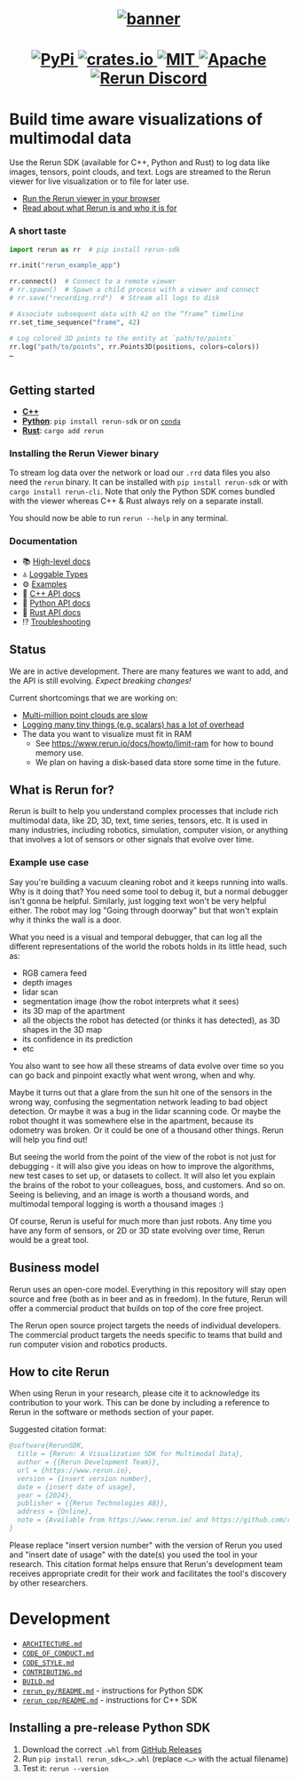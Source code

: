 <h1 align="center">
  <a href="https://www.rerun.io/">
    <img alt="banner" src="https://user-images.githubusercontent.com/1148717/218142418-1d320929-6b7a-486e-8277-fbeef2432529.png">
  </a>
</h1>

<h1 align="center">
  <a href="https://pypi.org/project/rerun-sdk/">                        <img alt="PyPi"           src="https://img.shields.io/pypi/v/rerun-sdk.svg">                              </a>
  <a href="https://crates.io/crates/rerun">                             <img alt="crates.io"      src="https://img.shields.io/crates/v/rerun.svg">                                </a>
  <a href="https://github.com/rerun-io/rerun/blob/main/LICENSE-MIT">    <img alt="MIT"            src="https://img.shields.io/badge/license-MIT-blue.svg">                        </a>
  <a href="https://github.com/rerun-io/rerun/blob/main/LICENSE-APACHE"> <img alt="Apache"         src="https://img.shields.io/badge/license-Apache-blue.svg">                     </a>
  <a href="https://discord.gg/Gcm8BbTaAj">                              <img alt="Rerun Discord"  src="https://img.shields.io/discord/1062300748202921994?label=Rerun%20Discord"> </a>
</h1>

# Build time aware visualizations of multimodal data

Use the Rerun SDK (available for C++, Python and Rust) to log data like images, tensors, point clouds, and text. Logs are streamed to the Rerun viewer for live visualization or to file for later use.

* [Run the Rerun viewer in your browser](https://www.rerun.io/viewer)
* [Read about what Rerun is and who it is for](https://www.rerun.io/docs/getting-started/what-is-rerun)

### A short taste
```py
import rerun as rr  # pip install rerun-sdk

rr.init("rerun_example_app")

rr.connect()  # Connect to a remote viewer
# rr.spawn()  # Spawn a child process with a viewer and connect
# rr.save("recording.rrd")  # Stream all logs to disk

# Associate subsequent data with 42 on the “frame” timeline
rr.set_time_sequence("frame", 42)

# Log colored 3D points to the entity at `path/to/points`
rr.log("path/to/points", rr.Points3D(positions, colors=colors))
…
```

<p align="center">
  <picture>
    <img src="https://static.rerun.io/opf_screenshot/bee51040cba93c0bae62ef6c57fa703704012a41/full.png" alt="">
    <source media="(max-width: 480px)" srcset="https://static.rerun.io/opf_screenshot/bee51040cba93c0bae62ef6c57fa703704012a41/480w.png">
    <source media="(max-width: 768px)" srcset="https://static.rerun.io/opf_screenshot/bee51040cba93c0bae62ef6c57fa703704012a41/768w.png">
    <source media="(max-width: 1024px)" srcset="https://static.rerun.io/opf_screenshot/bee51040cba93c0bae62ef6c57fa703704012a41/1024w.png">
    <source media="(max-width: 1200px)" srcset="https://static.rerun.io/opf_screenshot/bee51040cba93c0bae62ef6c57fa703704012a41/1200w.png">
  </picture>
</p>

## Getting started
* [**C++**](https://www.rerun.io/docs/getting-started/quick-start/cpp)
* [**Python**](https://www.rerun.io/docs/getting-started/quick-start/python): `pip install rerun-sdk` or on [`conda`](https://github.com/conda-forge/rerun-sdk-feedstock)
* [**Rust**](https://www.rerun.io/docs/getting-started/quick-start/rust): `cargo add rerun`

### Installing the Rerun Viewer binary
To stream log data over the network or load our `.rrd` data files you also need the `rerun` binary.
It can be installed with `pip install rerun-sdk` or with `cargo install rerun-cli`.
Note that only the Python SDK comes bundled with the viewer whereas C++ & Rust always rely on a separate install.

You should now be able to run `rerun --help` in any terminal.


### Documentation
- 📚 [High-level docs](http://rerun.io/docs)
- ⏃ [Loggable Types](https://www.rerun.io/docs/reference/types)
- ⚙️ [Examples](http://rerun.io/examples)
- 🌊 [C++ API docs](https://ref.rerun.io/docs/cpp)
- 🐍 [Python API docs](https://ref.rerun.io/docs/python)
- 🦀 [Rust API docs](https://docs.rs/rerun/)
- ⁉️ [Troubleshooting](https://www.rerun.io/docs/getting-started/troubleshooting)


## Status
We are in active development.
There are many features we want to add, and the API is still evolving.
_Expect breaking changes!_

Current shortcomings that we are working on:
* [Multi-million point clouds are slow](https://github.com/rerun-io/rerun/issues/1136)
* [Logging many tiny things (e.g. scalars) has a lot of overhead](https://github.com/rerun-io/rerun/issues/5967)
* The data you want to visualize must fit in RAM
  - See <https://www.rerun.io/docs/howto/limit-ram> for how to bound memory use.
  - We plan on having a disk-based data store some time in the future.


## What is Rerun for?

Rerun is built to help you understand complex processes that include rich multimodal data, like 2D, 3D, text, time series, tensors, etc.
It is used in many industries, including robotics, simulation, computer vision,
or anything that involves a lot of sensors or other signals that evolve over time.

### Example use case
Say you're building a vacuum cleaning robot and it keeps running into walls. Why is it doing that? You need some tool to debug it, but a normal debugger isn't gonna be helpful. Similarly, just logging text won't be very helpful either. The robot may log "Going through doorway" but that won't explain why it thinks the wall is a door.

What you need is a visual and temporal debugger, that can log all the different representations of the world the robots holds in its little head, such as:

* RGB camera feed
* depth images
* lidar scan
* segmentation image (how the robot interprets what it sees)
* its 3D map of the apartment
* all the objects the robot has detected (or thinks it has detected), as 3D shapes in the 3D map
* its confidence in its prediction
* etc

You also want to see how all these streams of data evolve over time so you can go back and pinpoint exactly what went wrong, when and why.

Maybe it turns out that a glare from the sun hit one of the sensors in the wrong way, confusing the segmentation network leading to bad object detection. Or maybe it was a bug in the lidar scanning code. Or maybe the robot thought it was somewhere else in the apartment, because its odometry was broken. Or it could be one of a thousand other things. Rerun will help you find out!

But seeing the world from the point of the view of the robot is not just for debugging - it will also give you ideas on how to improve the algorithms, new test cases to set up, or datasets to collect. It will also let you explain the brains of the robot to your colleagues, boss, and customers. And so on. Seeing is believing, and an image is worth a thousand words, and multimodal temporal logging is worth a thousand images :)

Of course, Rerun is useful for much more than just robots. Any time you have any form of sensors, or 2D or 3D state evolving over time, Rerun would be a great tool.


## Business model
Rerun uses an open-core model. Everything in this repository will stay open source and free (both as in beer and as in freedom).
In the future, Rerun will offer a commercial product that builds on top of the core free project.

The Rerun open source project targets the needs of individual developers.
The commercial product targets the needs specific to teams that build and run computer vision and robotics products.

## How to cite Rerun

When using Rerun in your research, please cite it to acknowledge its contribution to your work. This can be done by
including a reference to Rerun in the software or methods section of your paper.

Suggested citation format:

```bibtex
@software{RerunSDK,
  title = {Rerun: A Visualization SDK for Multimodal Data},
  author = {{Rerun Development Team}},
  url = {https://www.rerun.io},
  version = {insert version number},
  date = {insert date of usage},
  year = {2024},
  publisher = {{Rerun Technologies AB}},
  address = {Online},
  note = {Available from https://www.rerun.io/ and https://github.com/rerun-io/rerun}
}
```

Please replace "insert version number" with the version of Rerun you used and "insert date of usage" with the date(s)
you used the tool in your research.
This citation format helps ensure that Rerun's development team receives appropriate credit for their work and
facilitates the tool's discovery by other researchers.

# Development
* [`ARCHITECTURE.md`](ARCHITECTURE.md)
* [`CODE_OF_CONDUCT.md`](CODE_OF_CONDUCT.md)
* [`CODE_STYLE.md`](CODE_STYLE.md)
* [`CONTRIBUTING.md`](CONTRIBUTING.md)
* [`BUILD.md`](BUILD.md)
* [`rerun_py/README.md`](rerun_py/README.md) - instructions for Python SDK
* [`rerun_cpp/README.md`](rerun_cpp/README.md) - instructions for C++ SDK


## Installing a pre-release Python SDK

1. Download the correct `.whl` from [GitHub Releases](https://github.com/rerun-io/rerun/releases)
2. Run `pip install rerun_sdk<…>.whl` (replace `<…>` with the actual filename)
3. Test it: `rerun --version`
